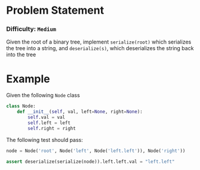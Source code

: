 ﻿# Problem Statement
### Difficulty: `Medium`

Given the root of a binary tree, implement `serialize(root)` which serializes the tree into a string, and `deserialize(s)`, which deserializes the string back into the tree

# Example

Given the following `Node` class

```py
class Node:
	def __init__(self, val, left=None, right=None):
		self.val = val
		self.left = left
		self.right = right
```
The following test should pass:

```py
node = Node('root', Node('left', Node('left.left')), Node('right'))

assert deserialize(serialize(node)).left.left.val = "left.left"
```